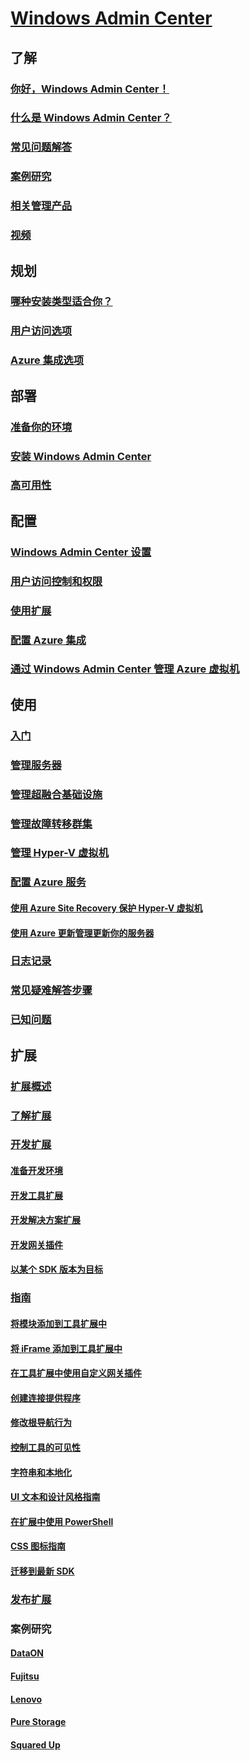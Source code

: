 # [Windows Admin Center](overview.md)

## 了解
### [你好，Windows Admin Center！](understand/windows-admin-center.md)
### [什么是 Windows Admin Center？](understand/what-is.md)
### [常见问题解答](understand/faq.md)
### [案例研究](understand/case-studies.md)
### [相关管理产品](understand/related-management.md)
### [视频](understand/videos.md)

## 规划
### [哪种安装类型适合你？](plan/installation-options.md)
### [用户访问选项](plan/user-access-options.md)
### [Azure 集成选项](plan/azure-integration-options.md)

## 部署
### [准备你的环境](deploy/prepare-environment.md)
### [安装 Windows Admin Center](deploy/install.md)
### [高可用性](deploy/high-availability.md)

## 配置
### [Windows Admin Center 设置](configure/settings.md)
### [用户访问控制和权限](configure/user-access-control.md)
### [使用扩展](configure/using-extensions.md)
### [配置 Azure 集成](configure/azure-integration.md)
### [通过 Windows Admin Center 管理 Azure 虚拟机](configure/manage-azure-vms.md)

## 使用
### [入门](use/get-started.md)
### [管理服务器](use/manage-servers.md)
### [管理超融合基础设施](use/manage-hyper-converged.md)
### [管理故障转移群集](use/manage-failover-clusters.md)
### [管理 Hyper-V 虚拟机](use/manage-virtual-machines.md)
### [配置 Azure 服务](use/azure-services.md)
#### [使用 Azure Site Recovery 保护 Hyper-V 虚拟机](use/azure-site-recovery.md)
#### [使用 Azure 更新管理更新你的服务器](use/azure-update-management.md)
### [日志记录](use/logging.md)
### [常见疑难解答步骤](use/troubleshooting.md)
### [已知问题](use/known-issues.md)

## 扩展
### [扩展概述](extend/extensibility-overview.md)
### [了解扩展](extend/understand-extensions.md)
### [开发扩展](extend/developing-extensions.md)
#### [准备开发环境](extend/prepare-development-environment.md)
#### [开发工具扩展](extend/develop-tool.md)
#### [开发解决方案扩展](extend/develop-solution.md)
#### [开发网关插件](extend/develop-gateway-plugin.md)
#### [以某个 SDK 版本为目标](extend/target-sdk-version.md)
### [指南](extend/guides.md)
#### [将模块添加到工具扩展中](extend/guides/add-module.md)
#### [将 iFrame 添加到工具扩展中](extend/guides/add-iFrame.md)
#### [在工具扩展中使用自定义网关插件](extend/guides/use-custom-gateway-plugin.md)
#### [创建连接提供程序](extend/guides/create-connection-provider.md)
#### [修改根导航行为](extend/guides/modify-root-navigation.md)
#### [控制工具的可见性](extend/guides/dynamic-tool-display.md)
#### [字符串和本地化](extend/guides/strings-localization.md)
#### [UI 文本和设计风格指南](extend/guides/ui-text-style-guide.md)
#### [在扩展中使用 PowerShell](extend/guides/powershell.md)
#### [CSS 图标指南](extend/guides/cssicons.md)
#### [迁移到最新 SDK](extend/guides/migration-guide-0_1-1_0.md)
### [发布扩展](extend/publish-extensions.md)
### 案例研究
#### [DataON](extend/case-studies/dataon.md)
#### [Fujitsu](extend/case-studies/fujitsu.md)
#### [Lenovo](extend/case-studies/lenovo.md)
#### [Pure Storage](extend/case-studies/purestorage.md)
#### [Squared Up](extend/case-studies/squared-up.md)